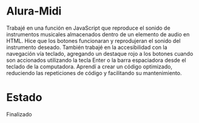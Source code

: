 # Alura-Midi
Trabajé en una función en JavaScript que reproduce el sonido de instrumentos musicales almacenados dentro de un elemento de audio en HTML. Hice que los botones funcionaran y reprodujeran el sonido del instrumento deseado. También trabajé en la accesibilidad con la navegación vía teclado, agregando un destaque rojo a los botones cuando son accionados utilizando la tecla Enter o la barra espaciadora desde el teclado de la computadora. Aprendí a crear un código optimizado, reduciendo las repeticiones de código y facilitando su mantenimiento.
# Estado
Finalizado
